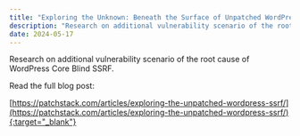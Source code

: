 ```yaml
---
title: "Exploring the Unknown: Beneath the Surface of Unpatched WordPress SSRF"
description: "Research on additional vulnerability scenario of the root cause of WordPress Core Blind SSRF."
date: 2024-05-17
---
```


Research on additional vulnerability scenario of the root cause of WordPress Core Blind SSRF.

Read the full blog post:

[https://patchstack.com/articles/exploring-the-unpatched-wordpress-ssrf/](https://patchstack.com/articles/exploring-the-unpatched-wordpress-ssrf/){:target="_blank"}